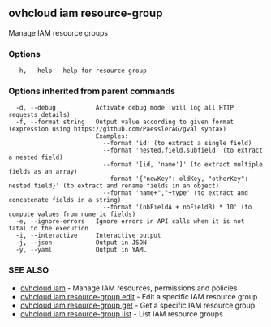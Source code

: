 ## ovhcloud iam resource-group

Manage IAM resource groups

### Options

```
  -h, --help   help for resource-group
```

### Options inherited from parent commands

```
  -d, --debug           Activate debug mode (will log all HTTP requests details)
  -f, --format string   Output value according to given format (expression using https://github.com/PaesslerAG/gval syntax)
                        Examples:
                          --format 'id' (to extract a single field)
                          --format 'nested.field.subfield' (to extract a nested field)
                          --format '[id, 'name']' (to extract multiple fields as an array)
                          --format '{"newKey": oldKey, "otherKey": nested.field}' (to extract and rename fields in an object)
                          --format 'name+","+type' (to extract and concatenate fields in a string)
                          --format '(nbFieldA + nbFieldB) * 10' (to compute values from numeric fields)
  -e, --ignore-errors   Ignore errors in API calls when it is not fatal to the execution
  -i, --interactive     Interactive output
  -j, --json            Output in JSON
  -y, --yaml            Output in YAML
```

### SEE ALSO

* [ovhcloud iam](ovhcloud_iam.md)	 - Manage IAM resources, permissions and policies
* [ovhcloud iam resource-group edit](ovhcloud_iam_resource-group_edit.md)	 - Edit a specific IAM resource group
* [ovhcloud iam resource-group get](ovhcloud_iam_resource-group_get.md)	 - Get a specific IAM resource group
* [ovhcloud iam resource-group list](ovhcloud_iam_resource-group_list.md)	 - List IAM resource groups

